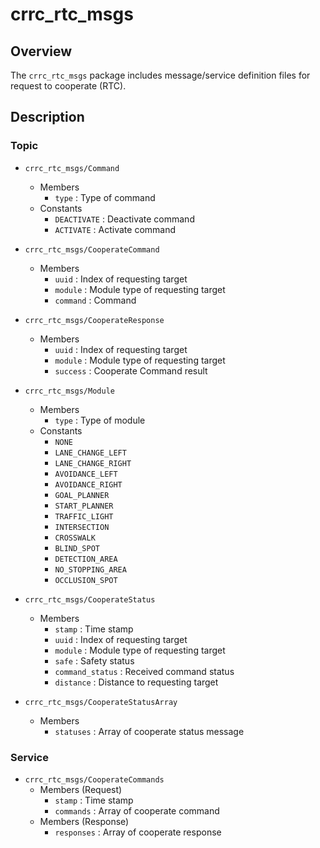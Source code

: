 # crrc_rtc_msgs

## Overview

The `crrc_rtc_msgs` package includes message/service definition files for request to cooperate (RTC).

## Description

### Topic

- `crrc_rtc_msgs/Command`

  - Members
    - `type` : Type of command
  - Constants
    - `DEACTIVATE` : Deactivate command
    - `ACTIVATE` : Activate command

- `crrc_rtc_msgs/CooperateCommand`

  - Members
    - `uuid` : Index of requesting target
    - `module` : Module type of requesting target
    - `command` : Command

- `crrc_rtc_msgs/CooperateResponse`

  - Members
    - `uuid` : Index of requesting target
    - `module` : Module type of requesting target
    - `success` : Cooperate Command result

- `crrc_rtc_msgs/Module`

  - Members
    - `type` : Type of module
  - Constants
    - `NONE`
    - `LANE_CHANGE_LEFT`
    - `LANE_CHANGE_RIGHT`
    - `AVOIDANCE_LEFT`
    - `AVOIDANCE_RIGHT`
    - `GOAL_PLANNER`
    - `START_PLANNER`
    - `TRAFFIC_LIGHT`
    - `INTERSECTION`
    - `CROSSWALK`
    - `BLIND_SPOT`
    - `DETECTION_AREA`
    - `NO_STOPPING_AREA`
    - `OCCLUSION_SPOT`

- `crrc_rtc_msgs/CooperateStatus`

  - Members
    - `stamp` : Time stamp
    - `uuid` : Index of requesting target
    - `module` : Module type of requesting target
    - `safe` : Safety status
    - `command_status` : Received command status
    - `distance` : Distance to requesting target

- `crrc_rtc_msgs/CooperateStatusArray`
  - Members
    - `statuses` : Array of cooperate status message

### Service

- `crrc_rtc_msgs/CooperateCommands`
  - Members (Request)
    - `stamp` : Time stamp
    - `commands` : Array of cooperate command
  - Members (Response)
    - `responses` : Array of cooperate response
